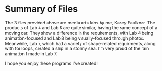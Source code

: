 # Summary of Files

The 3 files provided above are media arts labs by me, Kasey Faulkner. 
The products of Lab 4 and Lab 8 are quite similar, having the same concept of a moving car. 
They show a difference in the requirements, with Lab 4 being animation-focused and Lab 8 being visually-focused through photos.
Meanwhile, Lab 7, which had a variety of shape-related requirments, along with for loops, created a ship in a stormy sea.
I'm very proud of the rain animation I made in Lab 7.

I hope you enjoy these programs I've created!
